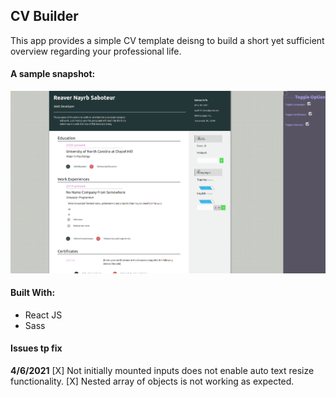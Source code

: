 ## CV Builder
This app provides a simple CV template deisng to build a short yet sufficient overview regarding your professional life.


#### A sample snapshot:
![cvsample](https://raw.githubusercontent.com/law911012eqw/MyScreenshots/main/host_images/cv-sample2.png)

#### Built With:
* React JS
* Sass

#### Issues tp fix
**4/6/2021**
[X] Not initially mounted inputs does not enable auto text resize functionality.
[X] Nested array of objects is not working as expected.